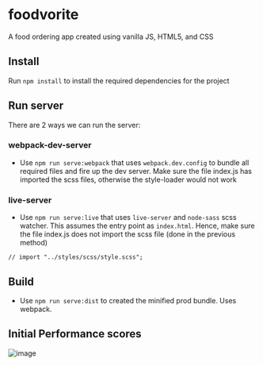 # foodvorite

A food ordering app created using vanilla JS, HTML5, and CSS

## Install

Run `npm install` to install the required dependencies for the project

## Run server

There are 2 ways we can run the server:

### webpack-dev-server

- Use `npm run serve:webpack` that uses `webpack.dev.config` to bundle all required files and fire up the dev server. Make sure the file index.js has imported the scss files, otherwise the style-loader would not work

### live-server

- Use `npm run serve:live` that uses `live-server` and `node-sass` scss watcher. This assumes the entry point as `index.html`. Hence, make sure the file index.js does not import the scss file (done in the previous method)

```
// import "../styles/scss/style.scss";
```

## Build

- Use `npm run serve:dist` to created the minified prod bundle. Uses webpack.

## Initial Performance scores

![image](https://user-images.githubusercontent.com/61248036/102757879-f5545700-4397-11eb-8153-edf837e00764.png)
